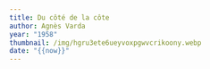 ```yaml
---
title: Du côté de la côte
author: Agnès Varda
year: "1958"
thumbnail: /img/hgru3ete6ueyvoxpgwvcrikoony.webp
date: "{{now}}"
---
```

